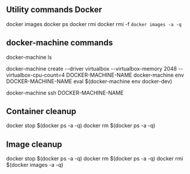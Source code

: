 ## Utility commands Docker
docker images
docker ps
docker rmi <imageid>
docker rmi -f `docker images -a -q`

## docker-machine commands
docker-machine ls

docker-machine create --driver virtualbox --virtualbox-memory 2048 --virtualbox-cpu-count=4 DOCKER-MACHINE-NAME
docker-machine env DOCKER-MACHINE-NAME
eval $(docker-machine env docker-dev)

docker-machine ssh DOCKER-MACHINE-NAME

## Container cleanup 
docker stop $(docker ps -a -q)
docker rm $(docker ps -a -q)

## Image cleanup
docker stop $(docker ps -a -q)
docker rm $(docker ps -a -q)
docker rmi $(docker images -a -q)

